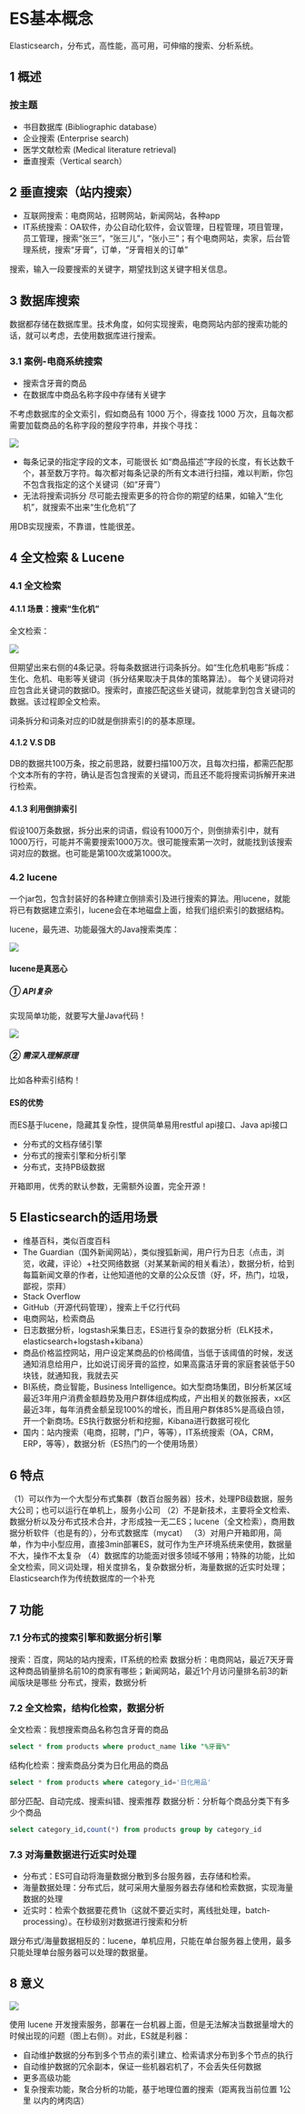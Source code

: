 # ES基本概念

Elasticsearch，分布式，高性能，高可用，可伸缩的搜索、分析系统。

## 1 概述

### 按主题

- 书目数据库 (Bibliographic database）
- 企业搜索 (Enterprise search)
- 医学文献检索 (Medical literature retrieval)
- 垂直搜索（Vertical search）



## 2 垂直搜索（站内搜索）



- 互联网搜索：电商网站，招聘网站，新闻网站，各种app
- IT系统搜索：OA软件，办公自动化软件，会议管理，日程管理，项目管理，员工管理，搜索“张三”，“张三儿”，“张小三”；有个电商网站，卖家，后台管理系统，搜索“牙膏”，订单，“牙膏相关的订单”

搜索，输入一段要搜索的关键字，期望找到这关键字相关信息。

## 3 数据库搜索

数据都存储在数据库里。技术角度，如何实现搜索，电商网站内部的搜索功能的话，就可以考虑，去使用数据库进行搜索。

### 3.1 案例-电商系统搜索

- 搜索含牙膏的商品
- 在数据库中商品名称字段中存储有关键字

不考虑数据库的全文索引，假如商品有 1000 万个，得查找 1000 万次，且每次都需要加载商品的名称字段的整段字符串，并挨个寻找：

![](https://my-img.javaedge.com.cn/javaedge-blog/2024/06/a61053f42f9306a6f1ed463c4af7aaf5.png)

- 每条记录的指定字段的文本，可能很长
  如“商品描述”字段的长度，有长达数千个，甚至数万字符。每次都对每条记录的所有文本进行扫描，难以判断，你包不包含我指定的这个关键词（如“牙膏”）
- 无法将搜索词拆分
  尽可能去搜索更多的符合你的期望的结果，如输入“生化机”，就搜索不出来“生化危机”了

用DB实现搜索，不靠谱，性能很差。

## 4 全文检索 & Lucene

### 4.1 全文检索

#### 4.1.1 场景：搜索“生化机”

全文检索：

![](https://my-img.javaedge.com.cn/javaedge-blog/2024/06/9ffd30c886b678e8bc32d63c885b2a4a.png)

但期望出来右侧的4条记录。将每条数据进行词条拆分。如“生化危机电影”拆成：生化、危机、电影等关键词（拆分结果取决于具体的策略算法）。
每个关键词将对应包含此关键词的数据ID。搜索时，直接匹配这些关键词，就能拿到包含关键词的数据。该过程即全文检索。

词条拆分和词条对应的ID就是倒排索引的的基本原理。

#### 4.1.2 V.S DB

DB的数据共100万条，按之前思路，就要扫描100万次，且每次扫描，都需匹配那个文本所有的字符，确认是否包含搜索的关键词，而且还不能将搜索词拆解开来进行检索。

#### 4.1.3 利用倒排索引

假设100万条数据，拆分出来的词语，假设有1000万个，则倒排索引中，就有1000万行，可能并不需要搜索1000万次。很可能搜索第一次时，就能找到该搜索词对应的数据。也可能是第100次或第1000次。

### 4.2 lucene

一个jar包，包含封装好的各种建立倒排索引及进行搜索的算法。用lucene，就能将已有数据建立索引，lucene会在本地磁盘上面，给我们组织索引的数据结构。

lucene，最先进、功能最强大的Java搜索类库：

![](https://my-img.javaedge.com.cn/javaedge-blog/2024/06/381960b5b5d0eb62206c66c78162ab96.png)

####  lucene是真恶心

##### ① API复杂

实现简单功能，就要写大量Java代码！

![](https://my-img.javaedge.com.cn/javaedge-blog/2024/06/013f2d5b602d1dc24a9382d9d83081a7.png)

##### ② 需深入理解原理

比如各种索引结构！

#### ES的优势

而ES基于lucene，隐藏其复杂性，提供简单易用restful api接口、Java api接口

- 分布式的文档存储引擎
- 分布式的搜索引擎和分析引擎
- 分布式，支持PB级数据

开箱即用，优秀的默认参数，无需额外设置，完全开源！

## 5 Elasticsearch的适用场景

- 维基百科，类似百度百科
- The Guardian（国外新闻网站），类似搜狐新闻，用户行为日志（点击，浏览，收藏，评论）+社交网络数据（对某某新闻的相关看法），数据分析，给到每篇新闻文章的作者，让他知道他的文章的公众反馈（好，坏，热门，垃圾，鄙视，崇拜）
- Stack Overflow
- GitHub（开源代码管理），搜索上千亿行代码
- 电商网站，检索商品
- 日志数据分析，logstash采集日志，ES进行复杂的数据分析（ELK技术，elasticsearch+logstash+kibana）
- 商品价格监控网站，用户设定某商品的价格阈值，当低于该阈值的时候，发送通知消息给用户，比如说订阅牙膏的监控，如果高露洁牙膏的家庭套装低于50块钱，就通知我，我就去买
- BI系统，商业智能，Business Intelligence。如大型商场集团，BI分析某区域最近3年用户消费金额趋势及用户群体组成构成，产出相关的数张报表，xx区最近3年，每年消费金额呈现100%的增长，而且用户群体85%是高级白领，开一个新商场。ES执行数据分析和挖掘，Kibana进行数据可视化
- 国内：站内搜索（电商，招聘，门户，等等），IT系统搜索（OA，CRM，ERP，等等），数据分析（ES热门的一个使用场景）

## 6 特点

（1）可以作为一个大型分布式集群（数百台服务器）技术，处理PB级数据，服务大公司；也可以运行在单机上，服务小公司
（2）不是新技术，主要将全文检索、数据分析以及分布式技术合并，才形成独一无二ES；lucene（全文检索），商用数据分析软件（也是有的），分布式数据库（mycat）
（3）对用户开箱即用，简单，作为中小型应用，直接3min部署ES，就可作为生产环境系统来使用，数据量不大，操作不太复杂
（4）数据库的功能面对很多领域不够用；特殊的功能，比如全文检索，同义词处理，相关度排名，复杂数据分析，海量数据的近实时处理；Elasticsearch作为传统数据库的一个补充

## 7 功能

### 7.1 分布式的搜索引擎和数据分析引擎

搜索：百度，网站的站内搜索，IT系统的检索
数据分析：电商网站，最近7天牙膏这种商品销量排名前10的商家有哪些；新闻网站，最近1个月访问量排名前3的新闻版块是哪些
分布式，搜索，数据分析

### 7.2 全文检索，结构化检索，数据分析

全文检索：我想搜索商品名称包含牙膏的商品

```sql
select * from products where product_name like "%牙膏%"
```

结构化检索：搜索商品分类为日化用品的商品

```sql
select * from products where category_id='日化用品'
```

部分匹配、自动完成、搜索纠错、搜索推荐
数据分析：分析每个商品分类下有多少个商品

```sql
select category_id,count(*) from products group by category_id
```

### 7.3 对海量数据进行近实时处理

- 分布式：ES可自动将海量数据分散到多台服务器，去存储和检索。
- 海量数据处理：分布式后，就可采用大量服务器去存储和检索数据，实现海量数据的处理
- 近实时：检索个数据要花费1h（这就不要近实时，离线批处理，batch-processing）。在秒级别对数据进行搜索和分析

跟分布式/海量数据相反的：lucene，单机应用，只能在单台服务器上使用，最多只能处理单台服务器可以处理的数据量。

## 8 意义

![](https://my-img.javaedge.com.cn/javaedge-blog/2024/06/b2ee9fc1b0e16c7125b21fcf746bd91e.png)


使用 lucene 开发搜索服务，部署在一台机器上面，但是无法解决当数据量增大的时候出现的问题（图上右侧）。对此，ES就是利器：

- 自动维护数据的分布到多个节点的索引建立、检索请求分布到多个节点的执行
- 自动维护数据的冗余副本，保证一些机器宕机了，不会丢失任何数据
- 更多高级功能
- 复杂搜索功能，聚合分析的功能，基于地理位置的搜索（距离我当前位置 1公里 以内的烤肉店）